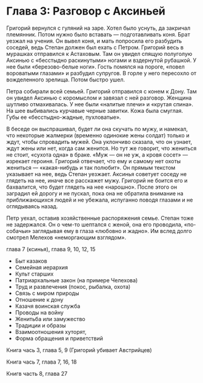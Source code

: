 # Глава 3: Разговор с Аксиньей
Григорий вернулся с гуляний на заре. Хотел было уснуть, да закричал племянник. Потом нужно было вставать — подготавливать коня. Брат уезжал на учения. Он вывел коня, и мать попросила его разбудить соседей, ведь Степан должен был ехать с Петром. Григорий весь в мурашках отправился к Астаховым. Там он увидел спящую полуголую Аксинью с «бесстыдно раскинутыми» ногами и вздернутой рубашкой. У нее были «березово-белые ноги». Гость помялся на пороге, «повел вороватыми глазами» и разбудил супругов. В горле у него пересохло от вожделенного зрелища. Потом быстро ушел.

Петра собирали всей семьей. Григорий отправился с конем к Дону. Там он увидел Аксинью с коромыслом и завязал с ней разговор. Женщина шутливо отмахивалась. У нее были «налитые плечи» и «крутая спина». На шее выбивались курчавые черные завитки. Кожа была смуглая. Губы ее «бесстыдно-жадные, пухловатые». 

В беседе он выспрашивал, будет ли она скучать по мужу, и намекал, что некоторые жалмерки (временно одинокие жены солдат) только и ждут, чтобы спровадить мужей. Она уклончиво сказала, что он узнает, ждут жены или нет, когда сам женится. Но тут же говорит, что жениться не стоит, «сухота одна» в браке. «Муж — он не уж, а кровя сосет» — изрекает героиня. Григорий отвечает, что ему и самому нет охоты жениться — «какая-нибудь и так полюбит». Он прямым текстом указывает на нее, ведь Степан уезжает. Аксинья советует соседу не глядеть на нее, иначе все расскажет мужу. Григорий не боится его и бахвалится, что будет глядеть на нее «нарошно». После этого он заградил ей дорогу и не пускал, пока она не обратила внимание на приближающихся людей и не убежала, испуганно поводя глазами и не оглядываясь назад.  

Петр уехал, оставив хозяйственные распоряжения семье. Степан тоже не задержался. Он о чем-то шептался с женой, она его проводила, «по-собачьи» заглядывая ему в глаза «любовно и жадно». Им вслед долго смотрел Мелехов «неморгающим взглядом». 


глава 7 (ксинья), глава 9, 10, 12, 15

- Быт казаков
- Семейная иерархия
- Культ старших
- Патриархальные закон (на примере Челехова)
- Труд и развлечения (покос, рыбалка, охота)
- Связь с миром природы
- Отношение к дону
- Казачя воинская служба
- Проводы на войну
- Женитьба или замужество
- Традиции и образы
- Взаимоотношения хуторят, 
- Форма обращения и приветствий

Книга чась 3, глава 5, 9 (Григорий убивает Австрийцев)

Книга чась 7, глава 7, 16, 18

Книгв часть 8, глава 27
